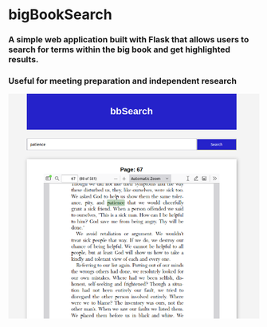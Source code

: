# bigBookSearch

### A simple web application built with Flask that allows users to search for terms within the big book and get highlighted results.

### Useful for meeting preparation and independent research

![bbSearchV005](https://github.com/JBLarson/bigBookSearch/blob/main/bbSearch_v005.png "bbSearchv005")
